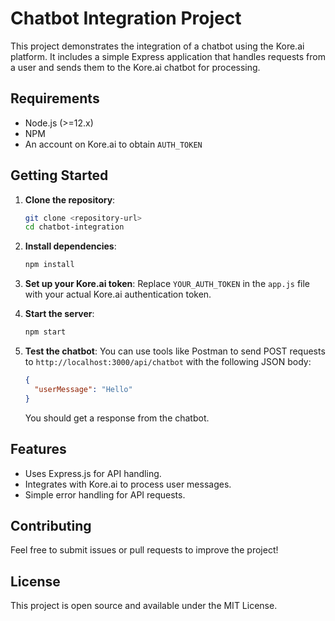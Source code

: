 # Chatbot Integration Project

This project demonstrates the integration of a chatbot using the Kore.ai platform. It includes a simple Express application that handles requests from a user and sends them to the Kore.ai chatbot for processing.

## Requirements
- Node.js (>=12.x)
- NPM
- An account on Kore.ai to obtain `AUTH_TOKEN`

## Getting Started

1. **Clone the repository**:
   ```bash
   git clone <repository-url>
   cd chatbot-integration
   ```

2. **Install dependencies**:
   ```bash
   npm install
   ```

3. **Set up your Kore.ai token**:
   Replace `YOUR_AUTH_TOKEN` in the `app.js` file with your actual Kore.ai authentication token.

4. **Start the server**:
   ```bash
   npm start
   ```

5. **Test the chatbot**:
   You can use tools like Postman to send POST requests to `http://localhost:3000/api/chatbot` with the following JSON body:
   ```json
   {
     "userMessage": "Hello"
   }
   ```
   You should get a response from the chatbot.

## Features
- Uses Express.js for API handling.
- Integrates with Kore.ai to process user messages.
- Simple error handling for API requests.

## Contributing
Feel free to submit issues or pull requests to improve the project!

## License
This project is open source and available under the MIT License.